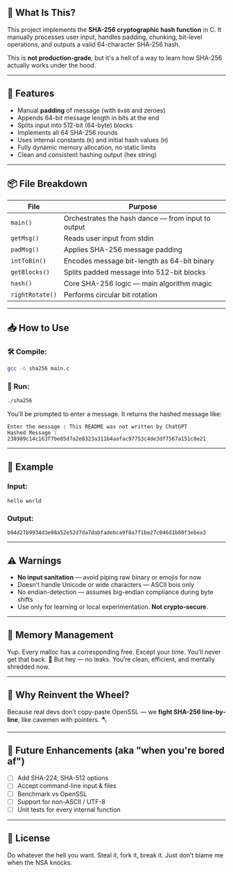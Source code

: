 ## 🧠 What Is This?

This project implements the **SHA-256 cryptographic hash function** in C. It manually processes user input, handles padding, chunking, bit-level operations, and outputs a valid 64-character SHA-256 hash.

This is **not production-grade**, but it's a hell of a way to learn how SHA-256 actually works under the hood.

---

## 🔧 Features

* Manual **padding** of message (with `0x80` and zeroes)
* Appends 64-bit message length in bits at the end
* Splits input into 512-bit (64-byte) blocks
* Implements all 64 SHA-256 rounds
* Uses internal constants (`K`) and initial hash values (`H`)
* Fully dynamic memory allocation, no static limits
* Clean and consistent hashing output (hex string)

---

## 📦 File Breakdown

| File            | Purpose                                            |
| --------------- | -------------------------------------------------- |
| `main()`        | Orchestrates the hash dance — from input to output |
| `getMsg()`      | Reads user input from stdin                        |
| `padMsg()`      | Applies SHA-256 message padding                    |
| `intToBin()`    | Encodes message bit-length as 64-bit binary        |
| `getBlocks()`   | Splits padded message into 512-bit blocks          |
| `hash()`        | Core SHA-256 logic — main algorithm magic          |
| `rightRotate()` | Performs circular bit rotation                     |

---

## 📥 How to Use

### 🛠️ Compile:

```bash
gcc -o sha256 main.c
```

### 🚀 Run:

```bash
./sha256
```

You'll be prompted to enter a message. It returns the hashed message like:

```
Enter the message : This README was not written by ChatGPT
Hashed Message : 238989c14c163f7be85d7a2e8323a311b4aafac97753c4de3df7567a151c8e21
```

---

## 🔬 Example

### Input:

```
hello world
```

### Output:

```
b94d27b9934d3e08a52e52d7da7dabfadebca9f8a7f1be27c046d1b80f3ebea3
```

---

## ⚠️ Warnings

* **No input sanitation** — avoid piping raw binary or emojis for now
* Doesn’t handle Unicode or wide characters — ASCII bois only
* No endian-detection — assumes big-endian compliance during byte shifts
* Use only for learning or local experimentation. **Not crypto-secure**.

---

## 🧹 Memory Management

Yup. Every malloc has a corresponding free. Except your time. You’ll never get that back. 😤
But hey — no leaks. You’re clean, efficient, and mentally shredded now.

---

## 🤖 Why Reinvent the Wheel?

Because real devs don’t copy-paste OpenSSL — we **fight SHA-256 line-by-line**, like cavemen with pointers. 🪓

---

## 🦾 Future Enhancements (aka "when you're bored af")

* [ ] Add SHA-224, SHA-512 options
* [ ] Accept command-line input & files
* [ ] Benchmark vs OpenSSL
* [ ] Support for non-ASCII / UTF-8
* [ ] Unit tests for every internal function

---

## 🧨 License

Do whatever the hell you want. Steal it, fork it, break it. Just don’t blame me when the NSA knocks.
